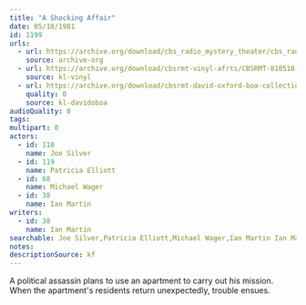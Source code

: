 ```yaml
---
title: "A Shocking Affair"
date: 05/18/1981
id: 1199
urls: 
  - url: https://archive.org/download/cbs_radio_mystery_theater/cbs_radio_mystery_theater-1151-1200.zip/cbs_radio_mystery_theater-1151-1200%2Fcbsrmt_1199_a_shocking_affair.mp3
    source: archive-org
  - url: https://archive.org/download/cbsrmt-vinyl-afrts/CBSRMT-810518-1199-A-Shocking-Affair_afrts.mp3
    source: kl-vinyl
  - url: https://archive.org/download/cbsrmt-david-oxford-boa-collection/CBSRMT-810518-1199-A-Shocking-Affair-(AFRTS)-(256-44)-{BoA}.mp3
    quality: 0
    source: kl-davidoboa
audioQuality: 0
tags: 
multipart: 0
actors:  
  - id: 118
    name: Joe Silver  
  - id: 119
    name: Patricia Elliott  
  - id: 68
    name: Michael Wager  
  - id: 38
    name: Ian Martin
writers:  
  - id: 38
    name: Ian Martin
searchable: Joe Silver,Patricia Elliott,Michael Wager,Ian Martin Ian Martin
notes: 
descriptionSource: kf
---
```

A political assassin plans to use an apartment to carry out his mission. When the apartment's residents return unexpectedly, trouble ensues.